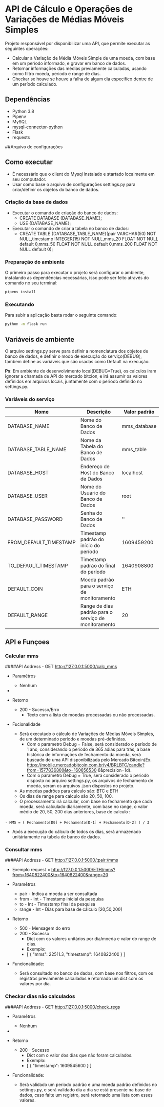 # API de Cálculo e Operações de Variações de Médias Móveis Simples

Projeto responsável por disponibilizar uma API, que permite executar as seguintes operações:
- Calcular a Variação de Média Móveis Simple de uma moeda, com base em um período informado, e gravar em banco de dados.
- Retornar informações das médias previamente calculadas, usando como filtro moeda, periodo e range de dias.
- Checkar se houve se houve a falha de algum dia especifico dentre de um período calculado.

## Dependências

- Python 3.8
- Pipenv
- MySQL
- mysql-connector-python
- Flask
- requests

##Arquivo de configurações


## Como executar
- É necessário que o client do Mysql instalado e startado localmente em seu computador.
- Usar como base o arquivo de configurações settings.py para criar/definir os objetos do banco de dados.

### Criação da base de dados

- Executar o comando de criação do banco de dados:
  - CREATE DATABASE {DATABASE_NAME};
  - USE {DATABASE_NAME};
- Executar o comando de criar a tabela no banco de dados:
  - CREATE TABLE {DATABASE_TABLE_NAME}(pair VARCHAR(50) NOT NULL,timestamp INTEGER(15) NOT NULL,mms_20 FLOAT NOT NULL default 0,mms_50 FLOAT NOT NULL default 0,mms_200 FLOAT NOT NULL default 0);


### Preparação do ambiente

O primeiro passo para executar o projeto será configurar o ambiente, instalando as dependências necessárias, isso pode
ser feito através do comando no seu terminal:

```bash
pipenv install
```

### Executando

Para subir a aplicação basta rodar o seguinte comando:

```bash
python -m flask run
```

## Variáveis de ambiente

O arquivo settings.py serve para definir a nomenclatura dos objetos de banco de dados, e definir o modo de execução do serviço(DEBUG), tambem define as variáveis que são usadas como Default na execução.

**Ps**: Em ambiente de desenvolvimento local(DEBUG=True), os calculos iram ignorar a chamada de API do mercado bitcion, e irá assumir os valores definidos em arquivos locais, juntamente com o periodo definido no settings.py.

### Variáveis do serviço

| Nome                    | Descrição                                            | Valor padrão |
|-------------------------|------------------------------------------------------|--------------|
| DATABASE_NAME           | Nome do Banco de Dados                               | mms_database |
| DATABASE_TABLE_NAME     | Nome da Tabela do Banco de Dados                     | mms_table    |
| DATABASE_HOST           | Endereço de Host do Banco de Dados                   | localhost    |
| DATABASE_USER           | Nome do Usuário do Banco de Dados                    | root         |
| DATABASE_PASSWORD       | Senha do Banco de Dados                              | ''           |
| FROM_DEFAULT_TIMESTAMP  | Timestamp padrão do início do período                | 1609459200   |
| TO_DEFAULT_TIMESTAMP    | Timestamp padrão do final do período                 | 1640908800   |
| DEFAULT_COIN            | Moeda padrão para o serviço de monitoramento         | ETH          |
| DEFAULT_RANGE           | Range de dias padrão para o serviço de monitoramento | 20           |

## API e Funçoes

### Calcular mms
####API Address
    - GET http://127.0.0.1:5000/calc_mms 
- Paramêtros
  - Nenhum
- 
- Retorno
  - 200 - Sucesso/Erro
    - Texto com a lista de moedas processadas ou não processadas.

- Fucionalidade
  - Será executado o cálculo de Variações de Médias Móveis Simples, de um determinado período e moedas pré-definidas.
    - Com o parametro Debug = False, será considerado o período de 1 ano, considerando o período de 365 adias para trás, a base histórica de informações de fechamento da moeda, será buscado de uma API disponibilizada pelo Mercado Bitcoin(Ex. https://mobile.mercadobitcoin.com.br/v4/BRLBTC/candle?from=1577836800&to=160656530
6&precision=1d).
    - Com o parametro Debug = True, será considerado o periodo disposto no arquivo settings.py, os arquivos de fechamento de moeda, seram os arquivos .json dispostos no projeto.
  - As moedas padrões para calculo são: BTC e ETH
  - Os dias de range para calculo são 20, 50, 100.
  - O processamento irá calcular, com base no fechamento que cada moeda, será calculado diariamente, com base no range, o valor médio de 20, 50, 200 dias anteriores, base de calculo : 
####
    - MMS = ( Fechamento[D0] + Fechamento[D-1] + Fechamento[D-2] ) / 3

- Após a execução do cálculo de todos os dias, será armazenado unitáriamente na tabela de banco de dados.   


### Consultar mms
####API Address
    - GET http://127.0.0.1:5000/:pair:/mms
- Exemplo request = http://127.0.0.1:5000/ETH/mms?from=1640822400&to=1640822400&range=20
- Paramêtros
  - pair - Indica a moeda a ser consultada
  - from - Int - Timestamp inicial da pesquisa
  - to - Int - Timestamp final da pesquisa
  - range - Int - Dias para base de cálculo [20,50,200]

- Retorno
  - 500 - Mensagem do erro
  - 200 - Sucesso
    - Dict com os valores unitários por dia/moeda e valor do range de dias.
    - Exemplo: 
    - [
  {
    "mms": 22511.3,
    "timestamp": 1640822400
  }
]

- Funcionalidade:
  - Será consultado no banco de dados, com base nos filtros, com os registros previamente calculados e retornado um dict com os valores por dia.


### Checkar dias não calculados
####API Address
    - GET http://127.0.0.1:5000/check_regs
- Paramêtros
  - Nenhum
- 
- Retorno
  - 200 - Sucesso
    - Dict com o valor dos dias que não foram calculados.
    - Exemplo: 
    - [
  {
    "timestamp": 1609545600
  }
]

- Funcionalidade:
  - Será validado um periodo padrão e uma moeda padrão definidos no settings.py, e será validado dia a dia se está presente na base de dados, caso falte um registro, será retornado uma lista com esses valores.